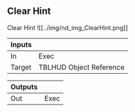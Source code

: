 ## Clear Hint
Clear Hint
![[../img/nd_img_ClearHint.png]]

|Inputs||
|--|--|
| In | Exec |
| Target | TBLHUD Object Reference |

|Outputs||
|--|--|
| Out | Exec |
